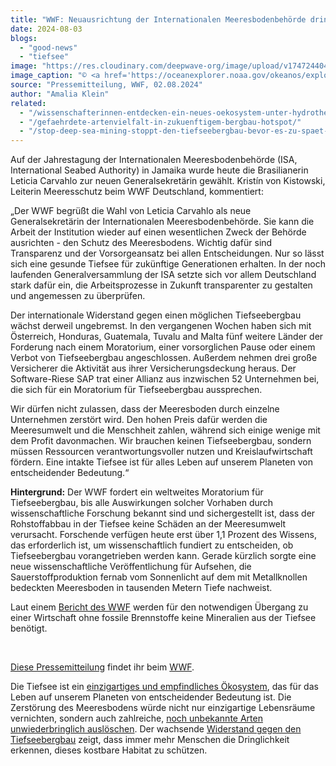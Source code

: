 ```yaml
---
title: "WWF: Neuausrichtung der Internationalen Meeresbodenbehörde dringend notwendig"
date: 2024-08-03
blogs: 
  - "good-news"
  - "tiefsee"
image: "https://res.cloudinary.com/deepwave-org/image/upload/v1747244043/deepwave.org/NOAA_exploration_tiefsee.jpg"
image_caption: "© <a href='https://oceanexplorer.noaa.gov/okeanos/explorations/ex1605/logs/may2/welcome.html'>NOAA Office of Ocean Exploration and Research, 2016 Deepwater Exploration of the Marianas</a>"
source: "Pressemitteilung, WWF, 02.08.2024"
author: "Amalia Klein"
related: 
  - "/wissenschafterinnen-entdecken-ein-neues-oekosystem-unter-hydrothermalen-schloten/"
  - "/gefaehrdete-artenvielfalt-in-zukuenftigem-bergbau-hotspot/"
  - "/stop-deep-sea-mining-stoppt-den-tiefseebergbau-bevor-es-zu-spaet-ist/"
---
```


Auf der Jahrestagung der Internationalen Meeresbodenbehörde (ISA, International Seabed Authority) in Jamaika wurde heute die Brasilianerin Leticia Carvahlo zur neuen Generalsekretärin gewählt. Kristín von Kistowski, Leiterin Meeresschutz beim WWF Deutschland, kommentiert:

„Der WWF begrüßt die Wahl von Leticia Carvahlo als neue Generalsekretärin der Internationalen Meeresbodenbehörde. Sie kann die Arbeit der Institution wieder auf einen wesentlichen Zweck der Behörde ausrichten - den Schutz des Meeresbodens. Wichtig dafür sind Transparenz und der Vorsorgeansatz bei allen Entscheidungen. Nur so lässt sich eine gesunde Tiefsee für zukünftige Generationen erhalten. In der noch laufenden Generalversammlung der ISA setzte sich vor allem Deutschland stark dafür ein, die Arbeitsprozesse in Zukunft transparenter zu gestalten und angemessen zu überprüfen.

Der internationale Widerstand gegen einen möglichen Tiefseebergbau wächst derweil ungebremst. In den vergangenen Wochen haben sich mit Österreich, Honduras, Guatemala, Tuvalu and Malta fünf weitere Länder der Forderung nach einem Moratorium, einer vorsorglichen Pause oder einem Verbot von Tiefseebergbau angeschlossen. Außerdem nehmen drei große Versicherer die Aktivität aus ihrer Versicherungsdeckung heraus. Der Software-Riese SAP trat einer Allianz aus inzwischen 52 Unternehmen bei, die sich für ein Moratorium für Tiefseebergbau aussprechen.

Wir dürfen nicht zulassen, dass der Meeresboden durch einzelne Unternehmen zerstört wird. Den hohen Preis dafür werden die Meeresumwelt und die Menschheit zahlen, während sich einige wenige mit dem Profit davonmachen. Wir brauchen keinen Tiefseebergbau, sondern müssen Ressourcen verantwortungsvoller nutzen und Kreislaufwirtschaft fördern. Eine intakte Tiefsee ist für alles Leben auf unserem Planeten von entscheidender Bedeutung.“

**Hintergrund:** Der WWF fordert ein weltweites Moratorium für Tiefseebergbau, bis alle Auswirkungen solcher Vorhaben durch wissenschaftliche Forschung bekannt sind und sichergestellt ist, dass der Rohstoffabbau in der Tiefsee keine Schäden an der Meeresumwelt verursacht. Forschende verfügen heute erst über 1,1 Prozent des Wissens, das erforderlich ist, um wissenschaftlich fundiert zu entscheiden, ob Tiefseebergbau vorangetrieben werden kann. Gerade kürzlich sorgte eine neue wissenschaftliche Veröffentlichung für Aufsehen, die Sauerstoffproduktion fernab vom Sonnenlicht auf dem mit Metallknollen bedeckten Meeresboden in tausenden Metern Tiefe nachweist.

Laut einem [Bericht des WWF](https://presse.wwf.de/go/5/5YBIL803-5YBA8IGS-5BTVTOGD-D31C5P.pdf) werden für den notwendigen Übergang zu einer Wirtschaft ohne fossile Brennstoffe keine Mineralien aus der Tiefsee benötigt.

 

[Diese Pressemitteilung](https://www.wwf.de/2024/august/pressestatement-anlaesslich-der-wahl-der-neuen-generalsekretaerin-der-internationalen-meeresbodenbehoerde) findet ihr beim [WWF](https://www.wwf.de/).

Die Tiefsee ist ein [einzigartiges und empfindliches Ökosystem](https://www.deepwave.org/wissenschafterinnen-entdecken-ein-neues-oekosystem-unter-hydrothermalen-schloten/), das für das Leben auf unserem Planeten von entscheidender Bedeutung ist. Die Zerstörung des Meeresbodens würde nicht nur einzigartige Lebensräume vernichten, sondern auch zahlreiche, [noch unbekannte Arten unwiederbringlich auslöschen](https://www.deepwave.org/gefaehrdete-artenvielfalt-in-zukuenftigem-bergbau-hotspot/). Der wachsende [Widerstand gegen den Tiefseebergbau](https://www.deepwave.org/stop-deep-sea-mining-stoppt-den-tiefseebergbau-bevor-es-zu-spaet-ist/) zeigt, dass immer mehr Menschen die Dringlichkeit erkennen, dieses kostbare Habitat zu schützen.
